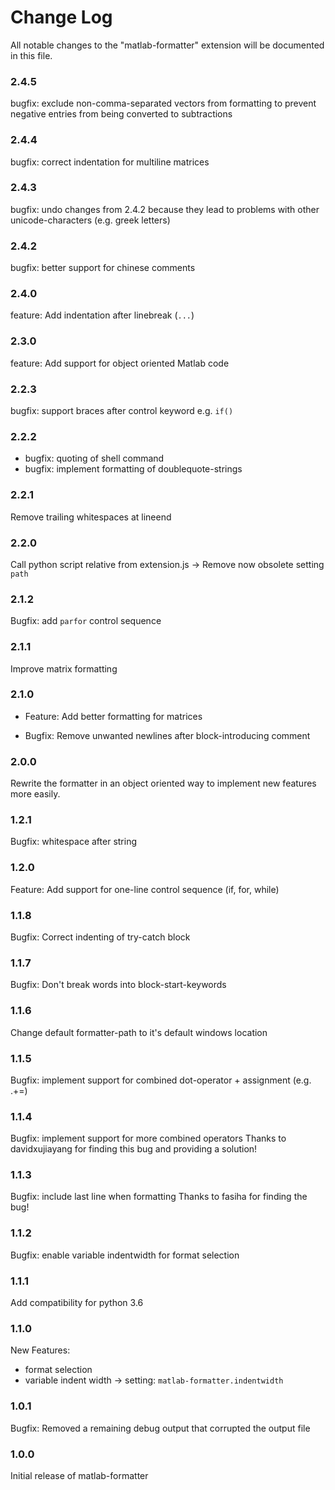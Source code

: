 # Change Log
All notable changes to the "matlab-formatter" extension will be documented in this file.

### 2.4.5
bugfix: exclude non-comma-separated vectors from formatting to prevent negative entries from being converted to subtractions

### 2.4.4
bugfix: correct indentation for multiline matrices

### 2.4.3
bugfix: undo changes from 2.4.2 because they lead to problems with other unicode-characters (e.g. greek letters)

### 2.4.2
bugfix: better support for chinese comments

### 2.4.0
feature: Add indentation after linebreak (`...`)

### 2.3.0
feature: Add support for object oriented Matlab code

### 2.2.3
bugfix: support braces after control keyword e.g. `if()`

### 2.2.2
* bugfix: quoting of shell command
* bugfix: implement formatting of doublequote-strings

### 2.2.1
Remove trailing whitespaces at lineend

### 2.2.0
Call python script relative from extension.js -> Remove now obsolete setting `path`

### 2.1.2
Bugfix: add `parfor` control sequence

### 2.1.1
Improve matrix formatting

### 2.1.0
* Feature: Add better formatting for matrices

* Bugfix: Remove unwanted newlines after block-introducing comment

### 2.0.0
Rewrite the formatter in an object oriented way to implement new features more easily.

### 1.2.1
Bugfix: whitespace after string

### 1.2.0
Feature: Add support for one-line control sequence (if, for, while)

### 1.1.8
Bugfix: Correct indenting of try-catch block

### 1.1.7
Bugfix: Don't break words into block-start-keywords

### 1.1.6
Change default formatter-path to it's default windows location

### 1.1.5
Bugfix: implement support for combined dot-operator + assignment (e.g. .+=)

### 1.1.4
Bugfix: implement support for more combined operators
    Thanks to davidxujiayang for finding this bug and providing a solution!

### 1.1.3
Bugfix: include last line when formatting
    Thanks to fasiha for finding the bug!

### 1.1.2
Bugfix: enable variable indentwidth for format selection

### 1.1.1
Add compatibility for python 3.6

### 1.1.0
New Features:
* format selection
* variable indent width → setting: `matlab-formatter.indentwidth`

### 1.0.1
Bugfix: Removed a remaining debug output that corrupted the output file

### 1.0.0
Initial release of matlab-formatter
